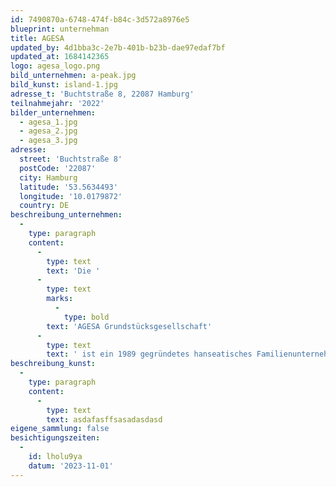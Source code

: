 ```yaml
---
id: 7490870a-6748-474f-b84c-3d572a8976e5
blueprint: unternehman
title: AGESA
updated_by: 4d1bba3c-2e7b-401b-b23b-dae97edaf7bf
updated_at: 1684142365
logo: agesa_logo.png
bild_unternehmen: a-peak.jpg
bild_kunst: island-1.jpg
adresse_t: 'Buchtstraße 8, 22087 Hamburg'
teilnahmejahr: '2022'
bilder_unternehmen:
  - agesa_1.jpg
  - agesa_2.jpg
  - agesa_3.jpg
adresse:
  street: 'Buchtstraße 8'
  postCode: '22087'
  city: Hamburg
  latitude: '53.5634493'
  longitude: '10.0179872'
  country: DE
beschreibung_unternehmen:
  -
    type: paragraph
    content:
      -
        type: text
        text: 'Die '
      -
        type: text
        marks:
          -
            type: bold
        text: 'AGESA Grundstücksgesellschaft'
      -
        type: text
        text: ' ist ein 1989 gegründetes hanseatisches Familienunternehmen mit langjähriger Erfahrung auf dem Hamburger Immobilienmarkt. Die AGESA verwaltet bereits seit Jahrzehnten Immobilien in Hamburg und Umgebung. Als zuverlässiger Partner in allen Fragen der Immobilienverwaltung und -vermarktung wird das Kompetenzteam von Grundstückseigentümern mit dem Verkauf, der Vermietung und der Verwaltung ihrer Objekte betraut.'
beschreibung_kunst:
  -
    type: paragraph
    content:
      -
        type: text
        text: asdafasffsasadasdasd
eigene_sammlung: false
besichtigungszeiten:
  -
    id: lholu9ya
    datum: '2023-11-01'
---
```

